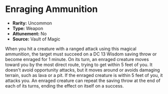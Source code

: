 # Enraging Ammunition

- **Rarity:** Uncommon
- **Type:** Weapon
- **Attunement:** No
- **Source:** Vault of Magic

When you hit a creature with a ranged attack using this magical ammunition, the target must succeed on a DC 13 Wisdom saving throw or become enraged for 1 minute. On its turn, an enraged creature moves toward you by the most direct route, trying to get within 5 feet of you. It doesn't avoid opportunity attacks, but it moves around or avoids damaging terrain, such as lava or a pit. If the enraged creature is within 5 feet of you, it attacks you. An enraged creature can repeat the saving throw at the end of each of its turns, ending the effect on itself on a success.
